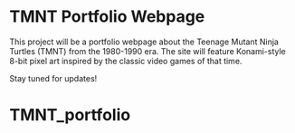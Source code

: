 # TMNT Portfolio Webpage

This project will be a portfolio webpage about the Teenage Mutant Ninja Turtles (TMNT) from the 1980-1990 era. The site will feature Konami-style 8-bit pixel art inspired by the classic video games of that time.

Stay tuned for updates!
# TMNT_portfolio